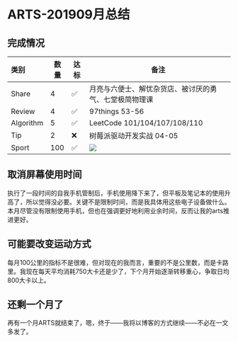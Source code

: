 # ARTS-201909月总结

## 完成情况

|   类别     |  数量 | 达标|                          备注                             |
|:----------|-------|----|----------------------------------------------------------|
| Share     |   4   | ✅ | 月亮与六便士、解忧杂货店、被讨厌的勇气、七堂极简物理课            |
| Review    |   4   | ✅ | 97things 53-56                                           |
| Algorithm |   5   | ✅ | LeetCode 101/104/107/108/110                             |
| Tip       |   2   | ❌ | 树莓派驱动开发实战 04-05                                    |
| Sport     |  100  | ✅ | ![](https://i.loli.net/2019/09/30/xBdA2m1OSCPWZGt.jpg)   |

## 取消屏幕使用时间

执行了一段时间的自我手机管制后，手机使用降下来了，但平板及笔记本的使用升高了，所以觉得没必要。关键不是限制时间，而是我具体用这些电子设备做什么。本月尽管没有限制使用手机，但也在强调更好地利用业余时间，反而让我的arts推进更好。

## 可能要改变运动方式

每月100公里的指标不是很难，但对现在的我而言，重要的不是公里数，而是卡路里。我现在每天平均消耗750大卡还是少了，下个月开始逐渐转移重心，争取日均800大卡以上。

## 还剩一个月了

再有一个月ARTS就结束了，嗯，终于——我将以博客的方式继续——不必在一文多发了。
